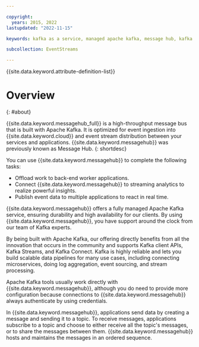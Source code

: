 ```yaml
---

copyright:
  years: 2015, 2022
lastupdated: "2022-11-15"

keywords: kafka as a service, managed apache kafka, message hub, kafka on cloud

subcollection: EventStreams

---
```


{{site.data.keyword.attribute-definition-list}}

# Overview
{: #about}

{{site.data.keyword.messagehub_full}} is a high-throughput message bus that is built with Apache Kafka. It is optimized for event ingestion into {{site.data.keyword.cloud}} and event stream distribution between your services and applications. {{site.data.keyword.messagehub}} was previously known as Message Hub.
{: shortdesc}

You can use {{site.data.keyword.messagehub}} to complete the following tasks:

- Offload work to back-end worker applications.
- Connect {{site.data.keyword.messagehub}} to streaming analytics to realize powerful insights.
- Publish event data to multiple applications to react in real time.

{{site.data.keyword.messagehub}} offers a fully managed Apache Kafka service, ensuring durability and high availability for our clients. By using {{site.data.keyword.messagehub}}, you have support around the clock from our team of Kafka experts.

By being built with Apache Kafka, our offering directly benefits from all the innovation that occurs in the community and supports Kafka client APIs, Kafka Streams, and Kafka Connect. Kafka is highly reliable and lets you build scalable data pipelines for many use cases, including connecting microservices, doing log aggregation, event sourcing, and stream processing.

Apache Kafka tools usually work directly with {{site.data.keyword.messagehub}}, although you do need to provide more configuration because connections to {{site.data.keyword.messagehub}} always authenticate by using credentials.

In {{site.data.keyword.messagehub}}, applications send data by creating a message and sending it to a topic. To receive messages, applications subscribe to a topic
and choose to either receive all the topic's messages, or to share the messages between them. {{site.data.keyword.messagehub}} hosts and maintains the messages in an ordered sequence. 
